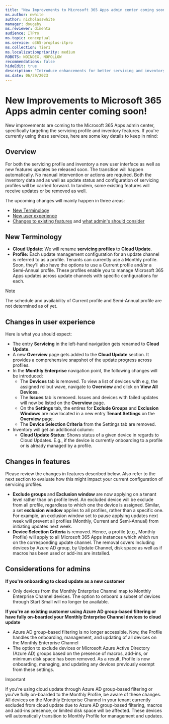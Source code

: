 ```yaml
---
title: "New Improvements to Microsoft 365 Apps admin center coming soon"
ms.author: nwhite
author: nicholasswhite
manager: dougeby
ms.reviewer: dimehta
audience: ITPro
ms.topic: conceptual
ms.service: o365-proplus-itpro
ms.collection: Tier1
ms.localizationpriority: medium
ROBOTS: NOINDEX, NOFOLLOW
recommendations: false
hideEdit: true
description: "Introduce enhancements for better servicing and inventory management, streamlining updates and user experience"
ms.date: 06/29/2023
---
```


# New Improvements to Microsoft 365 Apps admin center coming soon!

New improvements are coming to the Microsoft 365 Apps admin center, specifically targeting the servicing profile and inventory features. If you're currently using these services, here are some key details to keep in mind:

## Overview
For both the servicing profile and inventory a new user interface as well as new features updates be released soon. The transition will happen automatically. No manual intervention or actions are required. Both the inventory data and as well as update status and configuration of servicing profiles will be carried forward. In tandem, some existing features will receive updates or be removed as well.

The upcoming changes will mainly happen in three areas:

- [New Terminology](#new-terminology)
- [New user experience](#changes-in-user-experience)
- [Changes to existing features](#changes-in-features) and [what admin's should consider](#considerations-for-admins)

## New Terminology

- **Cloud Update**: We will rename **servicing profiles** to **Cloud Update**.
- **Profile:** Each update management configuration for an update channel is referred to as a profile. Tenants can currently use a Monthly profile. Soon, they'll also have the options to use a Current profile and/or a Semi-Annual profile. These profiles enable you to manage Microsoft 365 Apps updates across update channels with specific configurations for each.

> [!NOTE]
> The schedule and availability of Current profile and Semi-Annual profile are not determined as of yet.

## Changes in user experience

Here is what you should expect:

- The entry **Servicing** in the left-hand navigation gets renamed to **Cloud Update**.
- A new **Overview** page gets added to the **Cloud Update** section. It provides a comprehensive snapshot of the update progress across profiles.
- In the **Monthly Enterprise** navigation point, the following changes will be introduced:
  - The **Devices** tab is removed. To view a list of devices with e.g, the assigned rollout wave, navigate to **Overview** and click on **View All Devices**. 
  - The **Issues** tab is removed. Issues and devices with failed updates will now be listed on the **Overview** page.
  - On the **Settings** tab, the entires for **Exclude Groups** and **Exclusion Windows** are now located in a new entry **Tenant Settings** on the **Overview** page.
  - The **Device Selection Criteria** from the Settings tab are removed.
- Inventory will get an additional column:
  - **Cloud Update Status**: Shows status of a given device in regards to Cloud Updates. E.g., if the device is currently onboarding to a profile or is already managed by a profile. 

## Changes in features

Please review the changes in features described below. Also refer to the next section to evaluate how this might impact your current configuration of servicing profiles.

- **Exclude groups** and **Exclusion window** are now applying on a tenant level rather than on profile level. An excluded device will be exclude from all profile, regardless to  which one the device is assigned. Similar, a set **exclusion window** applies to all profiles, rather than a specific one. For example, an exclusion window set to pause applying updates next week will prevent all profiles (Monthly, Current and Semi-Annual) from initiating updates next week.
- **Device Selection Criteria** is removed. Hence, a profile (e.g., Monthly Profile) will apply to all Microsoft 365 Apps instances which which run on the corresponding update channel. The removal covers Including devices by Azure AD group, by Update Channel, disk space as well as if macros has been used or add-ins are installed.

## Considerations for admins

**If you're onboarding to cloud update as a new customer**

- Only devices from the Monthly Enterprise Channel map to Monthly Enterprise Channel devices. The option to onboard a subset of devices through Start Small will no longer be available.

**If you're an existing customer using Azure AD group-based filtering or have fully on-boarded your Monthly Enterprise Channel devices to cloud update**

-  Azure AD group-based filtering  is no longer accessible. Now, the Profile handles the onboarding, management, and updating of all devices on the Monthly Enterprise Channel
- The option to exclude devices or Microsoft Azure Active Directory (Azure AD) groups based on the presence of macros, add-ins, or minimum disk space has been removed. As a result, Profile is now onboarding, managing, and updating any devices previously exempt from these settings.

> [!IMPORTANT]
> If you're using cloud update through Azure AD group-based filtering or you've fully on-boarded to the Monthly Profile, be aware of these changes. All devices on the Monthly Enterprise Channel in your tenant currently excluded from cloud update due to Azure AD group-based filtering, macros and add-ins presence, or limited disk space will be affected. These devices will automatically transition to Monthly Profile for management and updates.
